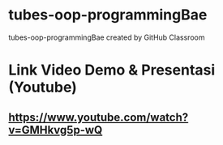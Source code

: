 # tubes-oop-programmingBae
tubes-oop-programmingBae created by GitHub Classroom

# Link Video Demo & Presentasi (Youtube)
## https://www.youtube.com/watch?v=GMHkvg5p-wQ
